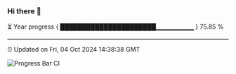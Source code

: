 ### Hi there 👋

⏳ Year progress { ██████████████████████▁▁▁▁▁▁▁▁ } 75.85 %

---

⏰ Updated on Fri, 04 Oct 2024 14:38:38 GMT

![Progress Bar CI](https://github.com/IshwaranRudhara/GIT-ACTION/workflows/Progress%20Bar%20CI/badge.svg)
